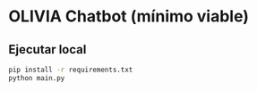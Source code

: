 # OLIVIA Chatbot (mínimo viable)

## Ejecutar local
```bash
pip install -r requirements.txt
python main.py